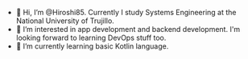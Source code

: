 - 👋 Hi, I’m @Hiroshi85. Currently I study Systems Engineering at the National University of Trujillo.
- 👀 I’m interested in app development and backend development. I'm looking forward to learning DevOps stuff too.
- 🌱 I’m currently learning basic Kotlin language.

<!--
- 💞️ I’m looking to collaborate on 
- 📫 How to reach me:
-->

<!---
Hiroshi85/Hiroshi85 is a ✨ special ✨ repository because its `README.md` (this file) appears on your GitHub profile.
You can click the Preview link to take a look at your changes.
--->
